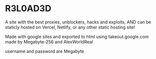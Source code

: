 # R3L0AD3D
A site with the best proxies, unblockers, hacks and exploits, AND can be staticly hosted on Vercel, Netlify, or any other static hosting site!

Made with google sites
and exported to html using 
takeout.google.com
made by Megabyte-256
and AlexWorldReal





username and password are Megabyte
